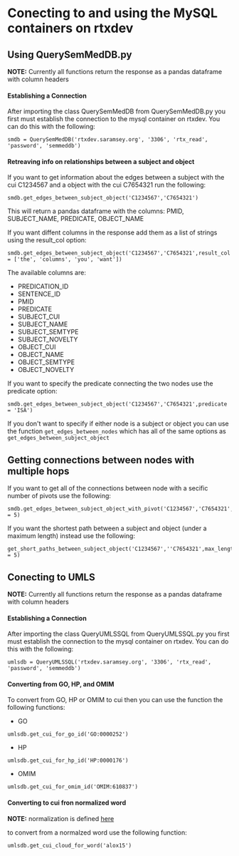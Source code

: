 # Conecting to and using the MySQL containers on rtxdev

## Using QuerySemMedDB.py

**NOTE:** Currently all functions return the response as a pandas dataframe with column headers

#### Establishing a Connection

After importing the class QuerySemMedDB from QuerySemMedDB.py you first must establish the connection to the mysql container on rtxdev. You can do this with the following:

```
smdb = QuerySemMedDB('rtxdev.saramsey.org', '3306', 'rtx_read', 'password', 'semmeddb')
```

#### Retreaving info on relationships between a subject and object

If you want to get information about the edges between a subject with the cui C1234567 and a object with the cui C7654321 run the following:

```
smdb.get_edges_between_subject_object('C1234567','C7654321')
```

This will return a pandas dataframe with the columns: PMID, SUBJECT_NAME, PREDICATE, OBJECT_NAME 

If you want diffent columns in the response add them as a list of strings using the result_col option:

```
smdb.get_edges_between_subject_object('C1234567','C7654321',result_col = ['the', 'columns', 'you', 'want'])
```
The available columns are:
* PREDICATION_ID
* SENTENCE_ID
* PMID
* PREDICATE
* SUBJECT_CUI
* SUBJECT_NAME
* SUBJECT_SEMTYPE
* SUBJECT_NOVELTY
* OBJECT_CUI
* OBJECT_NAME
* OBJECT_SEMTYPE
* OBJECT_NOVELTY 

If you want to specify the predicate connecting the two nodes use the predicate option:

```
smdb.get_edges_between_subject_object('C1234567','C7654321',predicate = 'ISA')
```

If you don't want to specify if either node is a subject or object you can use the function `get_edges_between_nodes` which has all of the same options as `get_edges_between_subject_object`

## Getting connections between nodes with multiple hops

If you want to get all of the connections between node with a secific number of pivots use the following:

```
smdb.get_edges_between_subject_object_with_pivot('C1234567','C7654321',pivots = 5)
```

If you want the shortest path between a subject and object (under a maximum length) instead use the following:

```
get_short_paths_between_subject_object('C1234567',''C7654321',max_length = 5)
```

## Conecting to UMLS

**NOTE:** Currently all functions return the response as a pandas dataframe with column headers

#### Establishing a Connection

After importing the class QueryUMLSSQL from QueryUMLSSQL.py you first must establish the connection to the mysql container on rtxdev. You can do this with the following:

```
umlsdb = QueryUMLSSQL('rtxdev.saramsey.org', '3306', 'rtx_read', 'password', 'semmeddb')
```
#### Converting from GO, HP, and OMIM

To convert from GO, HP or OMIM to cui then you can use the function the following functions:

* GO

```
umlsdb.get_cui_for_go_id('GO:0000252')
```

* HP

```
umlsdb.get_cui_for_hp_id('HP:0000176')
```

* OMIM

```
umlsdb.get_cui_for_omim_id('OMIM:610837')
```

#### Converting to cui fron normalized word

**NOTE:** normalization is defined [here](https://www.ncbi.nlm.nih.gov/books/NBK9684/#ch02.sec2.7.3.2)

to convert from a normalzed word use the following function:

```
umlsdb.get_cui_cloud_for_word('alox15')
```
